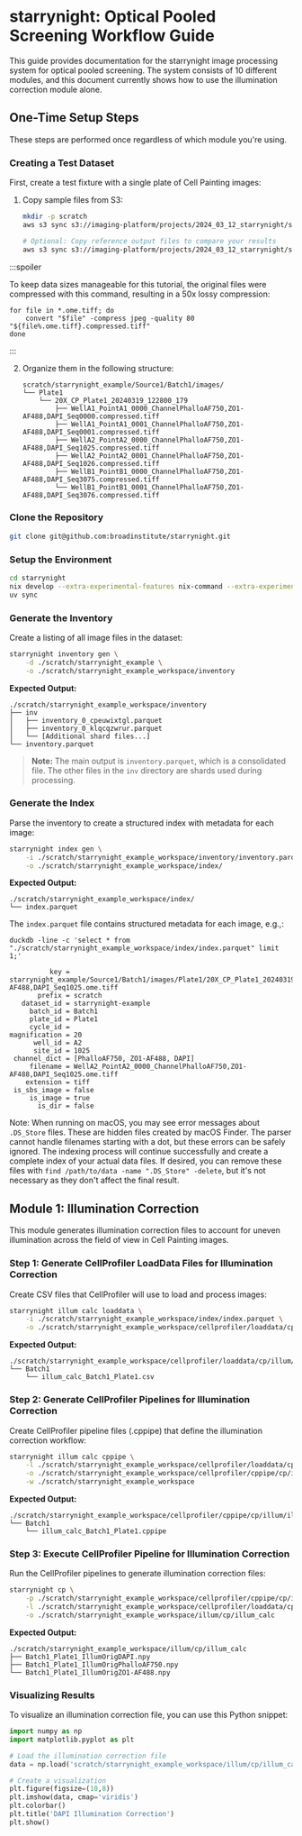# starrynight: Optical Pooled Screening Workflow Guide

This guide provides documentation for the starrynight image processing system for optical pooled screening. 
The system consists of 10 different modules, and this document currently shows how to use the illumination correction module alone.

## One-Time Setup Steps

These steps are performed once regardless of which module you're using.

### Creating a Test Dataset

First, create a test fixture with a single plate of Cell Painting images:

1. Copy sample files from S3:
   ```bash
   mkdir -p scratch
   aws s3 sync s3://imaging-platform/projects/2024_03_12_starrynight/starrynight_example scratch/starrynight_example

   # Optional: Copy reference output files to compare your results
   aws s3 sync s3://imaging-platform/projects/2024_03_12_starrynight/starrynight_example_workspace scratch/starrynight_example_workspace_reference
   ```

:::spoiler

To keep data sizes manageable for this tutorial, the original files were compressed with this command, resulting in a 50x lossy compression:

```bash!
for file in *.ome.tiff; do                                                                
    convert "$file" -compress jpeg -quality 80 "${file%.ome.tiff}.compressed.tiff"
done
```
:::

2. Organize them in the following structure:
   ```
   scratch/starrynight_example/Source1/Batch1/images/
   └── Plate1
       └── 20X_CP_Plate1_20240319_122800_179
           ├── WellA1_PointA1_0000_ChannelPhalloAF750,ZO1-AF488,DAPI_Seq0000.compressed.tiff
           ├── WellA1_PointA1_0001_ChannelPhalloAF750,ZO1-AF488,DAPI_Seq0001.compressed.tiff
           ├── WellA2_PointA2_0000_ChannelPhalloAF750,ZO1-AF488,DAPI_Seq1025.compressed.tiff
           ├── WellA2_PointA2_0001_ChannelPhalloAF750,ZO1-AF488,DAPI_Seq1026.compressed.tiff
           ├── WellB1_PointB1_0000_ChannelPhalloAF750,ZO1-AF488,DAPI_Seq3075.compressed.tiff
           └── WellB1_PointB1_0001_ChannelPhalloAF750,ZO1-AF488,DAPI_Seq3076.compressed.tiff
   ```

### Clone the Repository
```bash
git clone git@github.com:broadinstitute/starrynight.git
```

### Setup the Environment
```bash
cd starrynight
nix develop --extra-experimental-features nix-command --extra-experimental-features flakes
uv sync 
```

### Generate the Inventory

Create a listing of all image files in the dataset:

```bash
starrynight inventory gen \
    -d ./scratch/starrynight_example \
    -o ./scratch/starrynight_example_workspace/inventory
```

**Expected Output:**
```
./scratch/starrynight_example_workspace/inventory
├── inv
│   ├── inventory_0_cpeuwixtgl.parquet
│   ├── inventory_0_klqcqzwrur.parquet
│   └── [Additional shard files...]
└── inventory.parquet
```

> **Note:** The main output is `inventory.parquet`, which is a consolidated file. The other files in the `inv` directory are shards used during processing.

### Generate the Index

Parse the inventory to create a structured index with metadata for each image:

```bash
starrynight index gen \
    -i ./scratch/starrynight_example_workspace/inventory/inventory.parquet \
    -o ./scratch/starrynight_example_workspace/index/
```

**Expected Output:**
```
./scratch/starrynight_example_workspace/index/
└── index.parquet
```

The `index.parquet` file contains structured metadata for each image, e.g.,:

```text
duckdb -line -c 'select * from "./scratch/starrynight_example_workspace/index/index.parquet" limit 1;'

          key = starrynight_example/Source1/Batch1/images/Plate1/20X_CP_Plate1_20240319_122800_179/WellA2_PointA2_0000_ChannelPhalloAF750,ZO1-AF488,DAPI_Seq1025.ome.tiff
       prefix = scratch
   dataset_id = starrynight-example
     batch_id = Batch1
     plate_id = Plate1
     cycle_id = 
magnification = 20
      well_id = A2
      site_id = 1025
 channel_dict = [PhalloAF750, ZO1-AF488, DAPI]
     filename = WellA2_PointA2_0000_ChannelPhalloAF750,ZO1-AF488,DAPI_Seq1025.ome.tiff
    extension = tiff
 is_sbs_image = false
     is_image = true
       is_dir = false
```

Note: 
When running on macOS, you may see error messages about `.DS_Store` files. 
These are hidden files created by macOS Finder. 
The parser cannot handle filenames starting with a dot, but these errors can be safely ignored. 
The indexing process will continue successfully and create a complete index of your actual data files.
If desired, you can remove these files with `find /path/to/data -name ".DS_Store" -delete`, but it's not necessary as they don't affect the final result.

## Module 1: Illumination Correction

This module generates illumination correction files to account for uneven illumination across the field of view in Cell Painting images.

### Step 1: Generate CellProfiler LoadData Files for Illumination Correction

Create CSV files that CellProfiler will use to load and process images:

```bash
starrynight illum calc loaddata \
    -i ./scratch/starrynight_example_workspace/index/index.parquet \
    -o ./scratch/starrynight_example_workspace/cellprofiler/loaddata/cp/illum/illum_calc
```

**Expected Output:**
```
./scratch/starrynight_example_workspace/cellprofiler/loaddata/cp/illum/illum_calc
└── Batch1
    └── illum_calc_Batch1_Plate1.csv
```

### Step 2: Generate CellProfiler Pipelines for Illumination Correction

Create CellProfiler pipeline files (.cppipe) that define the illumination correction workflow:

```bash
starrynight illum calc cppipe \
    -l ./scratch/starrynight_example_workspace/cellprofiler/loaddata/cp/illum/illum_calc/ \
    -o ./scratch/starrynight_example_workspace/cellprofiler/cppipe/cp/illum/illum_calc \
    -w ./scratch/starrynight_example_workspace
```

**Expected Output:**
```
./scratch/starrynight_example_workspace/cellprofiler/cppipe/cp/illum/illum_calc
└── Batch1
    └── illum_calc_Batch1_Plate1.cppipe
```

### Step 3: Execute CellProfiler Pipeline for Illumination Correction

Run the CellProfiler pipelines to generate illumination correction files:

```bash
starrynight cp \
    -p ./scratch/starrynight_example_workspace/cellprofiler/cppipe/cp/illum/illum_calc/ \
    -l ./scratch/starrynight_example_workspace/cellprofiler/loaddata/cp/illum/illum_calc \
    -o ./scratch/starrynight_example_workspace/illum/cp/illum_calc
```

**Expected Output:**
```
./scratch/starrynight_example_workspace/illum/cp/illum_calc
├── Batch1_Plate1_IllumOrigDAPI.npy
├── Batch1_Plate1_IllumOrigPhalloAF750.npy
└── Batch1_Plate1_IllumOrigZO1-AF488.npy
```

### Visualizing Results

To visualize an illumination correction file, you can use this Python snippet:

```python
import numpy as np
import matplotlib.pyplot as plt

# Load the illumination correction file
data = np.load('scratch/starrynight_example_workspace/illum/cp/illum_calc/Batch1_Plate1_IllumOrigDAPI.npy')

# Create a visualization
plt.figure(figsize=(10,8))
plt.imshow(data, cmap='viridis')
plt.colorbar()
plt.title('DAPI Illumination Correction')
plt.show()
```

